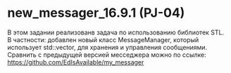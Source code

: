 # new_messager_16.9.1 (PJ-04)
В этом задании реализованв задача по использованию библиотек STL.
В частности: добавлен новый класс MessageManager, который  использует std::vector<Message>, для хранения и управления сообщениями.
Сравнить с предыдущей версией месседжера можно по ссылке: https://github.com/EdIsAvailable/my_messager
